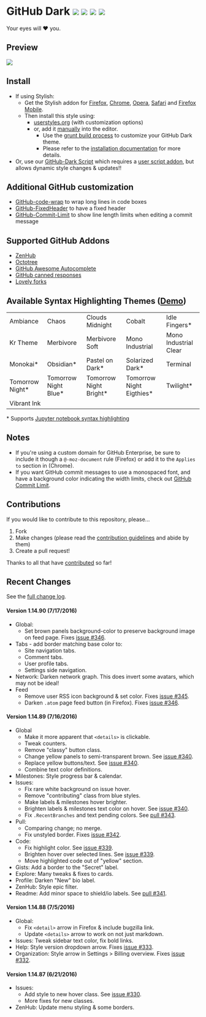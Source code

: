 # GitHub Dark [![](https://img.shields.io/github/tag/StylishThemes/GitHub-Dark.svg?label=%20tag%20)](https://github.com/StylishThemes/GitHub-Dark/tags) [![](http://github-svg-buttons.herokuapp.com/star.svg?user=StylishThemes&repo=GitHub-Dark&style=flat&background=007ec6)](http://github.com/StylishThemes/GitHub-Dark) [![](http://github-svg-buttons.herokuapp.com/fork.svg?user=StylishThemes&repo=GitHub-Dark&style=flat&background=007ec6)](http://github.com/StylishThemes/GitHub-Dark/fork) [![](https://img.shields.io/david/dev/StylishThemes/GitHub-Dark.svg?label=%20%20%20devDependencies%20)](https://david-dm.org/StylishThemes/GitHub-Dark#info=devDependencies)

Your eyes will :heart: you.

## Preview
![](https://raw.githubusercontent.com/StylishThemes/GitHub-Dark/master/images/screenshots/after_blue.png)

## Install

* If using Stylish:
  * Get the Stylish addon for [Firefox](https://addons.mozilla.org/en-US/firefox/addon/2108/), [Chrome](https://chrome.google.com/extensions/detail/fjnbnpbmkenffdnngjfgmeleoegfcffe), [Opera](https://addons.opera.com/en/extensions/details/stylish/), [Safari](http://sobolev.us/stylish/) and [Firefox Mobile](https://addons.mozilla.org/en-US/firefox/addon/2108/).
  * Then install this style using:
    * [userstyles.org](http://userstyles.org/styles/37035) (with customization options)
    * or, add it [manually](https://raw.githubusercontent.com/StylishThemes/GitHub-Dark/master/github-dark.css) into the editor.
      * Use the [grunt build process](https://github.com/StylishThemes/GitHub-Dark/wiki/Build) to customize your GitHub Dark theme.
      * Please refer to the [installation documentation](https://github.com/StylishThemes/GitHub-Dark/wiki/Install) for more details.
* Or, use our [GitHub-Dark Script](https://github.com/StylishThemes/GitHub-Dark-Script) which requires a [user script addon](https://github.com/StylishThemes/GitHub-Dark-Script/wiki/Install), but allows dynamic style changes & updates:bangbang:

## Additional GitHub customization

* [GitHub-code-wrap](https://github.com/StylishThemes/GitHub-code-wrap) to wrap long lines in code boxes
* [GitHub-FixedHeader](https://github.com/StylishThemes/GitHub-FixedHeader) to have a fixed header
* [GitHub-Commit-Limit](https://github.com/StylishThemes/GitHub-Commit-Limit) to show line length limits when editing a commit message

## Supported GitHub Addons

* [ZenHub](https://www.zenhub.io/)
* [Octotree](https://github.com/buunguyen/octotree/#octotree)
* [GitHub Awesome Autocomplete](https://github.com/algolia/github-awesome-autocomplete)
* [GitHub canned responses](https://github.com/notwaldorf/github-canned-responses#how-to-get-it)
* [Lovely forks](https://github.com/musically-ut/lovely-forks#lovely-forks)

## Available Syntax Highlighting Themes ([Demo](https://stylishthemes.github.io/GitHub-Dark/))

|                 |                      |                        |                          |                       |
|-----------------|----------------------|------------------------|--------------------------|-----------------------|
| Ambiance        | Chaos                | Clouds Midnight        | Cobalt                   | Idle Fingers*         |
| Kr Theme        | Merbivore            | Merbivore Soft         | Mono Industrial          | Mono Industrial Clear |
| Monokai*        | Obsidian*            | Pastel on Dark*        | Solarized Dark*          | Terminal              |
| Tomorrow Night* | Tomorrow Night Blue* | Tomorrow Night Bright* | Tomorrow Night Eigthies* | Twilight*             |
| Vibrant Ink     |                      |                        |                          |                       |

\* Supports [Jupyter notebook syntax highlighting](https://github.com/sujitpal/statlearning-notebooks/blob/master/src/chapter2.ipynb)

## Notes

* If you're using a custom domain for GitHub Enterprise, be sure to include it though a `@-moz-document` rule (Firefox) or add it to the `Applies to` section in (Chrome).
* If you want GitHub commit messages to use a monospaced font, and have a background color indicating the width limits, check out [GitHub Commit Limit](https://github.com/StylishThemes/GitHub-Commit-Limit).

## Contributions

If you would like to contribute to this repository, please...

1. Fork
2. Make changes (please read the [contribution guidelines](https://github.com/StylishThemes/GitHub-Dark/blob/master/.github/CONTRIBUTING.md) and abide by them)
3. Create a pull request!

Thanks to all that have [contributed](https://github.com/StylishThemes/GitHub-Dark/blob/master/AUTHORS) so far!

## Recent Changes

See the [full change log](https://github.com/StylishThemes/GitHub-Dark/wiki).

#### Version 1.14.90 (7/17/2016)

* Global:
  * Set brown panels background-color to preserve background image on feed page. Fixes [issue #346](https://github.com/StylishThemes/GitHub-Dark/issues/346).
* Tabs - add border matching base color to:
  * Site navigation tabs.
  * Comment tabs.
  * User profile tabs.
  * Settings side navigation.
* Network: Darken network graph. This does invert some avatars, which may not be ideal!
* Feed
  * Remove user RSS icon background & set color. Fixes [issue #345](https://github.com/StylishThemes/GitHub-Dark/issues/345).
  * Darken `.atom` page feed button (in Firefox). Fixes [issue #346](https://github.com/StylishThemes/GitHub-Dark/issues/346).

#### Version 1.14.89 (7/16/2016)

* Global
  * Make it more apparent that `<details>` is clickable.
  * Tweak counters.
  * Remove "classy" button class.
  * Change yellow panels to semi-transparent brown. See [issue #340](https://github.com/StylishThemes/GitHub-Dark/issues/340).
  * Replace yellow buttons/text. See [issue #340](https://github.com/StylishThemes/GitHub-Dark/issues/340).
  * Combine text color definitions.
* Milestones: Style progress bar & calendar.
* Issues:
  * Fix rare white background on issue hover.
  * Remove "contributing" class from blue styles.
  * Make labels & milestones hover brighter.
  * Brighten labels & milestones text color on hover. See [issue #340](https://github.com/StylishThemes/GitHub-Dark/issues/340).
  * Fix `.RecentBranches` and text pending colors. See [pull #343](https://github.com/StylishThemes/GitHub-Dark/pull/343).
* Pull:
  * Comparing change; no merge.
  * Fix unstyled border. Fixes [issue #342](https://github.com/StylishThemes/GitHub-Dark/issues/342).
* Code:
  * Fix highlight color. See [issue #339](https://github.com/StylishThemes/GitHub-Dark/issues/339).
  * Brighten hover over selected lines. See [issue #339](https://github.com/StylishThemes/GitHub-Dark/issues/339).
  * Move highlighted code out of "yellow" section.
* Gists: Add a border to the "Secret" label.
* Explore: Many tweaks & fixes to cards.
* Profile: Darken "New" bio label.
* ZenHub: Style epic filter.
* Readme: Add minor space to shield/io labels. See [pull #341](https://github.com/StylishThemes/GitHub-Dark/pull/341).

#### Version 1.14.88 (7/5/2016)

* Global:
  * Fix `<detail>` arrow in Firefox & include bugzilla link.
  * Update `<details>` arrow to work on not just markdown.
* Issues: Tweak sidebar text color, fix bold links.
* Help: Style version dropdown arrow. Fixes [issue #333](https://github.com/StylishThemes/GitHub-Dark/issues/333).
* Organization: Style arrow in Settings > Billing overview. Fixes [issue #332](https://github.com/StylishThemes/GitHub-Dark/issues/332).

#### Version 1.14.87 (6/21/2016)

* Issues:
  * Add style to new hover class. See [issue #330](https://github.com/StylishThemes/GitHub-Dark/issues/330).
  * More fixes for new classes.
* ZenHub: Update menu styling & some borders.
